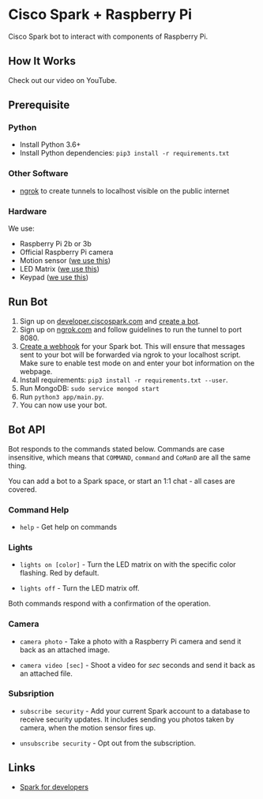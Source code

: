 # Cisco Spark + Raspberry Pi

Cisco Spark bot to interact with components of Raspberry Pi.

## How It Works

Check out our video on YouTube.

## Prerequisite

### Python

* Install Python 3.6+
* Install Python dependencies: ```pip3 install -r requirements.txt```

### Other Software

* [ngrok](https://ngrok.com/download) to create tunnels to localhost visible on the public internet

### Hardware

We use:

* Raspberry Pi 2b or 3b
* Official Raspberry Pi camera
* Motion sensor ([we use this](https://www.amazon.co.uk/gp/product/B00NFXBPU8/))
* LED Matrix ([we use this](https://www.amazon.co.uk/gp/product/B0714FVF3R/))
* Keypad ([we use this](https://www.amazon.co.uk/gp/product/B00UB32C7U/))

## Run Bot

1. Sign up on [developer.ciscospark.com](https://developer.ciscospark.com) and [create a bot](https://developer.ciscospark.com/add-bot.html).
2. Sign up on [ngrok.com](https://ngrok.com) and follow guidelines to run the tunnel to port 8080.
3. [Create a webhook](https://developer.ciscospark.com/endpoint-webhooks-post.html) for your Spark bot. This will ensure that messages sent to your bot will be forwarded via ngrok to your localhost script. Make sure to enable test mode on and enter your bot information on the webpage.
4. Install requirements: ```pip3 install -r requirements.txt --user```.
5. Run MongoDB: ```sudo service mongod start```
6. Run ```python3 app/main.py```.
7. You can now use your bot.

## Bot API

Bot responds to the commands stated below. Commands are case insensitive, which means that ```COMMAND```, ```command``` and ```CoManD``` are all the same thing. 

You can add a bot to a Spark space, or start an 1:1 chat - all cases are covered.

### Command Help

* ```help``` - Get help on commands 

### Lights

* ```lights on [color]``` - Turn the LED matrix on with the specific color flashing. Red by default. 

* ```lights off``` - Turn the LED matrix off.

Both commands respond with a confirmation of the operation.

### Camera

* ```camera photo``` - Take a photo with a Raspberry Pi  camera and send it back as an attached image.

* ```camera video [sec]``` - Shoot a video for *sec* seconds and send it back as an attached file.

### Subsription

* ```subscribe security``` - Add your current Spark account to a database to receive security updates. It includes sending you photos taken by camera, when the motion sensor fires up.

* ```unsubscribe security``` - Opt out from the subscription.

## Links

* [Spark for developers](https://developer.ciscospark.com)
